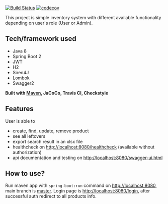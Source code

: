 [![Build Status](https://travis-ci.org/annaazizova/spring-boot-test-task-back.svg?branch=master)](https://travis-ci.org/annaazizova/spring-boot-test-task-back) [![codecov](https://codecov.io/gh/annaazizova/spring-boot-test-task-back/branch/master/graph/badge.svg)](https://codecov.io/gh/annaazizova/spring-boot-test-task-back)

This project is simple inventory system with different available functionality depending on user's role (User or Admin).

## Tech/framework used

<ul>
  <li>Java 8</li>
  <li>Spring Boot 2</li>
  <li>JWT</li>
  <li>H2</li>
  <li>Siren4J</li>
  <li>Lombok</li>
  <li>Swagger2</li>
</ul>

**Built with
[Maven](https://maven.apache.org/), JaCoCo, Travis CI, Checkstyle**

## Features

User is able to
<ul>
  <li>create, find, update, remove product</li>
  <li>see all leftovers</li>
  <li>export search result in an xlsx file</li>
  <li>healthcheck on <a href="http://localhost:8080/healthcheck">http://localhost:8080/healthcheck</a> (available without authorization)</li>
  <li>api documentation and testing on <a href="http://localhost:8080/swagger-ui.html">http://localhost:8080/swagger-ui.html</a></li>
</ul>

## How to use?

Run maven app with `spring-boot:run` command on [http://localhost:8080](http://localhost:8080), main branch is [master](https://github.com/annaazizova/spring_boot_test_task_back). Login page is [http://localhost:8080/login](http://localhost:8080/login), after successful auth redirect to all products info.
